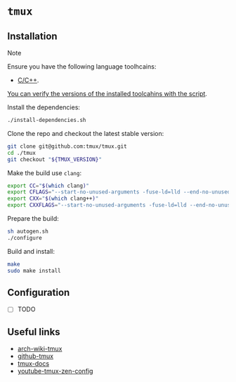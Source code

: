 # `tmux`

## Installation

> [!NOTE]
>
> Ensure you have the following language toolhcains:
> - [C/C++](../system-setup/toolchains/llvm/README.md).
>
> [You can verify the versions of the installed toolcahins with the script](../system-setup/toolchains/README.md#verify-versions-of-the-installed-toolchains).

Install the dependencies:

```bash
./install-dependencies.sh
```

Clone the repo and checkout the latest stable version:

```bash
git clone git@github.com:tmux/tmux.git
cd ./tmux
git checkout "${TMUX_VERSION}"
```

Make the build use `clang`:

```bash
export CC="$(which clang)"
export CFLAGS="--start-no-unused-arguments -fuse-ld=lld --end-no-unused-arguments"
export CXX="$(which clang++)"
export CXXFLAGS="--start-no-unused-arguments -fuse-ld=lld --end-no-unused-arguments"
```

Prepare the build:

```bash
sh autogen.sh
./configure
```

Build and install:

```bash
make
sudo make install
```

## Configuration

- [ ] TODO

## Useful links

- [arch-wiki-tmux][arch-wiki-tmux]
- [github-tmux][github-tmux]
- [tmux-docs][tmux-docs]
- [youtube-tmux-zen-config][youtube-tmux-zen-config]

[arch-wiki-tmux]: <https://wiki.archlinux.org/title/Tmux>
[github-tmux]: <https://github.com/tmux/tmux>
[tmux-docs]: <https://github.com/tmux/tmux/wiki>
[youtube-tmux-zen-config]: <https://www.youtube.com/watch?v=DzNmUNvnB04>
